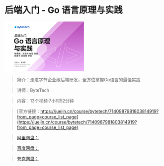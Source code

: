 # 后端入门 - Go 语言原理与实践

![img](../../assets/1e98845e5cf14c359488ed1073e2223a~tplv-k3u1fbpfcp-no-mark_284_284_284_178.png)

> 简介：走进字节企业级后端研发，全方位掌握Go语言的最佳实践

> 讲师：ByteTech

> 内容：13个视频·7小时52分钟

> [官方链接：https://juejin.cn/course/bytetech/7140987981803814919?from_page=course_list_page](https://juejin.cn/course/bytetech/7140987981803814919?from_page=course_list_page)

> [阿里网盘：]()

> [百度网盘：]()

> [夸克网盘：]()

